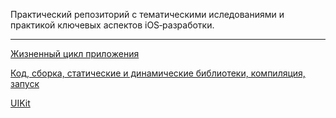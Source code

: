 Практический репозиторий с тематическими иследованиями и практикой ключевых аспектов iOS‑разработки.

---
[Жизненный цикл прилoжения](https://github.com/artkriukov/iOSExperiments/tree/main/AppLifecycleSandbox)

[Код, сборка, статические и динамические библиотеки, компиляция, запуск](https://github.com/artkriukov/iOSExperiments/tree/main/Compilation%20and%20Linking)

[UIKit](https://github.com/artkriukov/iOSExperiments/tree/ui-docs/UIKit)
